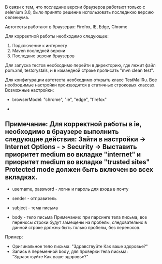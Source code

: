 В связи с тем, что последние версии браузеров работают только с selenium 3.0, было принято решение использовать последнюю версию селениума.

Автотесты работают в браузерах: Firefox, IE, Edge, Chrome

Для корректной работы необходимо следующее:
1. Подключение к интернету
2. Maven последней версии
3. Последние версии браузеров

Для запуска тестов необходимо перейти в директорию, где лежит файл pom.xml, testcrystals, и в командной строке прописать "mvn clean test".

Для конфигурации автотеста необходимо открыть класс TestMailRu.
Все необходимые настройки производятся в статичных строковых классах.
Возможные настройки:
* browserModel: "chrome", "ie", "edge", "firefox"
-
Примечание: Для корректной работы в ie, необходимо в браузере выполнить следующие действия:
Зайти в настройки -> Internet Options - > Security -> Выставить приоритет medium во вкладке "internet" и приоритет medium во вкладке "trusted sites"
Protected mode должен быть включен во всех вкладках.
-
* username, password - логин и пароль для входа в почту
* sender - отправитель
* subject - тема письма

* body - тело письма
Примечание: при парсинге тела письма, все переносы строки будут замещены на пробелы, следовательно в данной строке должны быть только пробелы, без переносов.

Пример:
* Оригинальное тело письма:
"Здравствуйте
Как ваше здоровье?"
* Запись в переменной body, для проверки тела письма:
"Здравствуйте Как ваше здоровье?"